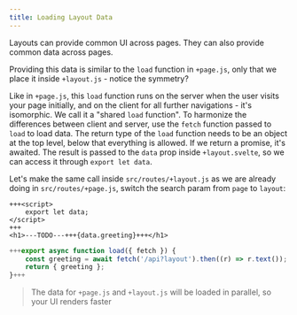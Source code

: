 ```yaml
---
title: Loading Layout Data
---
```


Layouts can provide common UI across pages. They can also provide common data across pages.

Providing this data is similar to the `load` function in `+page.js`, only that we place it inside `+layout.js` - notice the symmetry?

Like in `+page.js`, this `load` function runs on the server when the user visits your page initially, and on the client for all further navigations - it's isomorphic. We call it a "shared `load` function". To harmonize the differences between client and server, use the `fetch` function passed to `load` to load data. The return type of the `load` function needs to be an object at the top level, below that everything is allowed. If we return a promise, it's awaited. The result is passed to the `data` prop inside `+layout.svelte`, so we can access it through `export let data`.

Let's make the same call inside `src/routes/+layout.js` as we are already doing in `src/routes/+page.js`, switch the search param from `page` to `layout`:

```svelte
+++<script>
	export let data;
</script>
+++
<h1>---TODO---+++{data.greeting}+++</h1>
```

```js
+++export async function load({ fetch }) {
	const greeting = await fetch('/api?layout').then((r) => r.text());
	return { greeting };
}+++
```

> The data for `+page.js` and `+layout.js` will be loaded in parallel, so your UI renders faster
